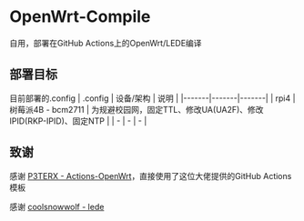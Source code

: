 # OpenWrt-Compile

自用，部署在GitHub Actions上的OpenWrt/LEDE编译

## 部署目标

目前部署的.config
| .config | 设备/架构 | 说明 |
|-------|-------|-------|
| rpi4 | 树莓派4B - bcm2711 | 为规避校园网，固定TTL、修改UA(UA2F)、修改IPID(RKP-IPID)、固定NTP |
| - | - | - |

## 致谢

感谢 [P3TERX - Actions-OpenWrt](https://github.com/P3TERX/Actions-OpenWrt)，直接使用了这位大佬提供的GitHub Actions模板

感谢 [coolsnowwolf - lede](https://github.com/coolsnowwolf/lede)

